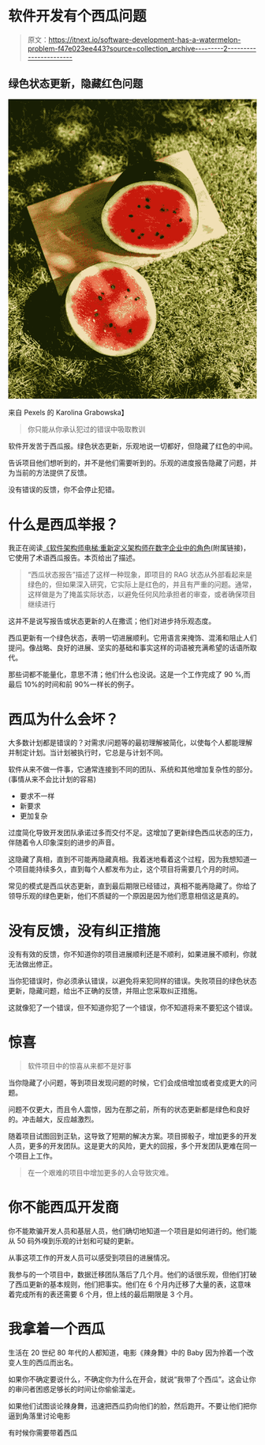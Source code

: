 # 软件开发有个西瓜问题

> 原文：<https://itnext.io/software-development-has-a-watermelon-problem-f47e023ee443?source=collection_archive---------2----------------------->

## 绿色状态更新，隐藏红色问题

![](img/eb0a348163046820f8bfcbdfde4de20c.png)

来自 Pexels 的 Karolina Grabowska】

> 你只能从你承认犯过的错误中吸取教训

软件开发苦于西瓜报。绿色状态更新，乐观地说一切都好，但隐藏了红色的中间。

告诉项目他们想听到的，并不是他们需要听到的。乐观的进度报告隐藏了问题，并为当前的方法提供了反馈。

没有错误的反馈，你不会停止犯错。

# **什么是西瓜举报？**

我正在阅读[《软件架构师电梯:重新定义架构师在数字企业中的角色](https://amzn.to/3BXYLdO)(附属链接)，它使用了术语西瓜报告。本页给出了描述。

> “西瓜状态报告”描述了这样一种现象，即项目的 RAG 状态从外部看起来是绿色的，但如果深入研究，它实际上是红色的，并且有严重的问题。通常，这样做是为了掩盖实际状态，以避免任何风险承担者的审查，或者确保项目继续进行

这并不是说写报告或状态更新的人在撒谎；他们对进步持乐观态度。

西瓜更新有一个绿色状态，表明一切进展顺利。它用语言来掩饰、混淆和阻止人们提问。像战略、良好的进展、坚实的基础和事实这样的词语被充满希望的话语所取代。

那些词都不能量化，意思不清；他们什么也没说。这是一个工作完成了 90 %,而最后 10%的时间和前 90%一样长的例子。

# **西瓜为什么会坏？**

大多数计划都是错误的？对需求/问题等的最初理解被简化，以使每个人都能理解并制定计划。当计划被执行时，它总是与计划不同。

软件从来不做一件事，它通常连接到不同的团队、系统和其他增加复杂性的部分。(事情从来不会比计划的容易)

*   要求不一样
*   新要求
*   更加复杂

过度简化导致开发团队承诺过多而交付不足。这增加了更新绿色西瓜状态的压力，伴随着令人印象深刻的进步的声音。

这隐藏了真相，直到不可能再隐藏真相。我着迷地看着这个过程，因为我想知道一个项目能持续多久，直到每个人都发布为止，这个项目将需要几个月的时间。

常见的模式是西瓜状态更新，直到最后期限已经错过，真相不能再隐藏了。你给了领导乐观的绿色更新，他们不质疑的一个原因是因为他们愿意相信这是真的。

# **没有反馈，没有纠正措施**

没有有效的反馈，你不知道你的项目进展顺利还是不顺利，如果进展不顺利，你就无法做出修正。

当你犯错误时，你必须承认错误，以避免将来犯同样的错误。失败项目的绿色状态更新，隐藏问题，给出不正确的反馈，并阻止您采取纠正措施。

这就像犯了一个错误，但不知道你犯了一个错误，你不知道将来不要犯这个错误。

# **惊喜**

> 软件项目中的惊喜从来都不是好事

当你隐藏了小问题，等到项目发现问题的时候，它们会成倍增加或者变成更大的问题。

问题不仅更大，而且令人震惊，因为在那之前，所有的状态更新都是绿色和良好的。冲击越大，反应越激烈。

随着项目试图回到正轨，这导致了短期的解决方案。项目掷骰子，增加更多的开发人员，更多的开发团队。这是更大的风险，更大的回报，多个开发团队更难在同一个项目上工作。

> 在一个艰难的项目中增加更多的人会导致灾难。

# **你不能西瓜开发商**

你不能欺骗开发人员和基层人员，他们确切地知道一个项目是如何进行的。他们能从 50 码外嗅到乐观的计划和可疑的更新。

从事这项工作的开发人员可以感受到项目的进展情况。

我参与的一个项目中，数据迁移团队落后了几个月。他们的话很乐观，但他们打破了西瓜更新的基本规则，他们把事实。他们在 6 个月内迁移了大量的表，这意味着完成所有的表还需要 6 个月，但上线的最后期限是 3 个月。

# **我拿着一个西瓜**

生活在 20 世纪 80 年代的人都知道，电影《辣身舞》中的 Baby 因为拎着一个改变人生的西瓜而出名。

如果你不确定要说什么，不确定你为什么在开会，就说“我带了个西瓜”。这会让你的审问者困惑足够长的时间让你偷偷溜走。

如果他们试图谈论辣身舞，迅速把西瓜扔向他们的脸，然后跑开。不要让他们把你逼到角落里讨论电影

有时候你需要带着西瓜